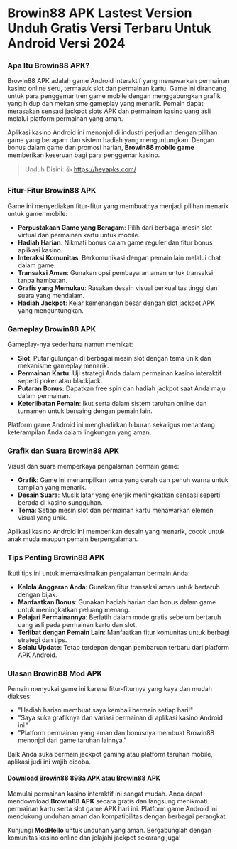 # Browin88 APK Lastest Version Unduh Gratis Versi Terbaru Untuk Android Versi 2024

### **Apa Itu Browin88 APK?**  
Browin88 APK adalah game Android interaktif yang menawarkan permainan kasino online seru, termasuk slot dan permainan kartu. Game ini dirancang untuk para penggemar tren game mobile dengan menggabungkan grafik yang hidup dan mekanisme gameplay yang menarik. Pemain dapat merasakan sensasi jackpot slots APK dan permainan kasino uang asli melalui platform permainan yang aman.

Aplikasi kasino Android ini menonjol di industri perjudian dengan pilihan game yang beragam dan sistem hadiah yang menguntungkan. Dengan bonus dalam game dan promosi harian, **Browin88 mobile game** memberikan keseruan bagi para penggemar kasino.

>Unduh Disini: 👍 https://heyapks.com/

### **Fitur-Fitur Browin88 APK**  
Game ini menyediakan fitur-fitur yang membuatnya menjadi pilihan menarik untuk gamer mobile:  

- **Perpustakaan Game yang Beragam**: Pilih dari berbagai mesin slot virtual dan permainan kartu untuk mobile.  
- **Hadiah Harian**: Nikmati bonus dalam game reguler dan fitur bonus aplikasi kasino.  
- **Interaksi Komunitas**: Berkomunikasi dengan pemain lain melalui chat dalam game.  
- **Transaksi Aman**: Gunakan opsi pembayaran aman untuk transaksi tanpa hambatan.  
- **Grafis yang Memukau**: Rasakan desain visual berkualitas tinggi dan suara yang mendalam.  
- **Hadiah Jackpot**: Kejar kemenangan besar dengan slot jackpot APK yang menguntungkan.

### **Gameplay Browin88 APK**  
Gameplay-nya sederhana namun memikat:  

- **Slot**: Putar gulungan di berbagai mesin slot dengan tema unik dan mekanisme gameplay menarik.  
- **Permainan Kartu**: Uji strategi Anda dalam permainan kasino interaktif seperti poker atau blackjack.  
- **Putaran Bonus**: Dapatkan free spin dan hadiah jackpot saat Anda maju dalam permainan.  
- **Keterlibatan Pemain**: Ikut serta dalam sistem taruhan online dan turnamen untuk bersaing dengan pemain lain.  

Platform game Android ini menghadirkan hiburan sekaligus menantang keterampilan Anda dalam lingkungan yang aman.

### **Grafik dan Suara Browin88 APK**  
Visual dan suara memperkaya pengalaman bermain game:  

- **Grafik**: Game ini menampilkan tema yang cerah dan penuh warna untuk tampilan yang menarik.  
- **Desain Suara**: Musik latar yang enerjik meningkatkan sensasi seperti berada di kasino sungguhan.  
- **Tema**: Setiap mesin slot dan permainan kartu menawarkan elemen visual yang unik.  

Aplikasi kasino Android ini memberikan desain yang menarik, cocok untuk anak muda maupun pemain berpengalaman.

### **Tips Penting Browin88 APK**  
Ikuti tips ini untuk memaksimalkan pengalaman bermain Anda:  

- **Kelola Anggaran Anda**: Gunakan fitur transaksi aman untuk bertaruh dengan bijak.  
- **Manfaatkan Bonus**: Gunakan hadiah harian dan bonus dalam game untuk meningkatkan peluang menang.  
- **Pelajari Permainannya**: Berlatih dalam mode gratis sebelum bertaruh uang asli pada permainan kartu dan slot.  
- **Terlibat dengan Pemain Lain**: Manfaatkan fitur komunitas untuk berbagi strategi dan tips.  
- **Selalu Update**: Tetap terdepan dengan pembaruan terbaru dari platform APK Android.  

### **Ulasan Browin88 Mod APK**  
Pemain menyukai game ini karena fitur-fiturnya yang kaya dan mudah diakses:  

- "Hadiah harian membuat saya kembali bermain setiap hari!"  
- "Saya suka grafiknya dan variasi permainan di aplikasi kasino Android ini."  
- "Platform permainan yang aman dan bonusnya membuat Browin88 menonjol dari game taruhan lainnya."  

Baik Anda suka bermain jackpot gaming atau platform taruhan mobile, aplikasi judi ini wajib dicoba.

#### **Download Browin88 898a APK atau Browin88 APK**  
Memulai permainan kasino interaktif ini sangat mudah. Anda dapat mendownload **Browin88 APK** secara gratis dan langsung menikmati permainan kartu serta slot game APK hari ini. Platform game Android ini mendukung unduhan aman dan kompatibilitas dengan berbagai perangkat.  

Kunjungi **ModHello** untuk unduhan yang aman. Bergabunglah dengan komunitas kasino online dan jelajahi jackpot sekarang juga!  
